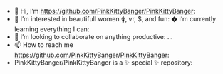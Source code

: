 - 👋 Hi, I’m https://github.com/PinkKittyBanger/PinkKittyBanger:
- 👀 I’m interested in beautifull women 🚺, vr, $, and fun:
� I’m currently learning everything I can:
- 💞️ I’m looking to collaborate on anything productive:  ...
- 📫 How to reach me https://github.com/PinkKittyBanger/PinkKittyBanger:
- PinkKittyBanger/PinkKittyBanger is a ✨ special ✨ repository:


